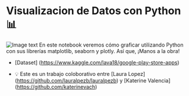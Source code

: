 # Visualizacion de Datos con Python :bar_chart:
![Image text](https://github.com/zzuljs/CppLearning/blob/master/CppLearning/raw/master/Itachi.jpg)
En este notebook veremos cómo graficar utilizando Python con sus librerías matplotlib, seaborn y plotly. Así que, ¡Manos a la obra!

- [Dataset] (https://www.kaggle.com/lava18/google-play-store-apps)

- :bulb: Este es un trabajo coloborativo entre [Laura Lopez] (https://github.com/lauralpezb/lauralpezb) y [Katerine Valencia] (https://github.com/katerinevach)  


